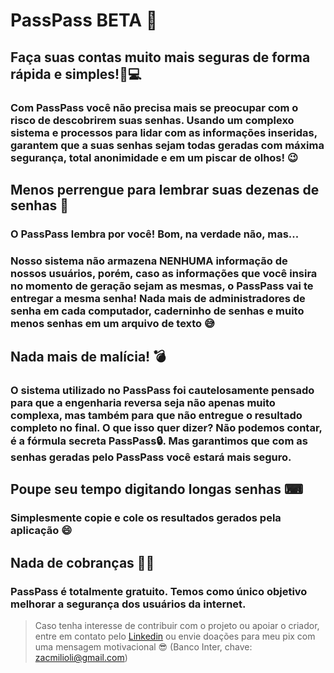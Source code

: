 # PassPass BETA 🔐

<h2>Faça suas contas muito mais seguras de forma rápida e simples!📱💻</h2>
<h3>Com PassPass você não precisa mais se preocupar com o risco de descobrirem suas senhas. Usando um complexo sistema e processos para lidar com as informações inseridas, garantem que a suas senhas sejam todas geradas com máxima segurança, total anonimidade e em um piscar de olhos! 😉</h3>

<h2>Menos perrengue para lembrar suas dezenas de senhas 🤯
</h2>
<h3>O PassPass lembra por você! Bom, na verdade não, mas...</h3>
<h3>Nosso sistema não armazena <strong>NENHUMA</strong> informação de nossos usuários, porém, caso as informações que você insira no momento de geração sejam as mesmas, o PassPass vai te entregar a mesma senha! Nada mais de administradores de senha em cada computador, caderninho de senhas e muito menos senhas em um arquivo de texto 😅</h3>

<h2>Nada mais de malícia! 💣</h2>
<h3>O sistema utilizado no PassPass foi cautelosamente pensado para que a engenharia reversa seja não apenas muito complexa, mas também para que não entregue o resultado completo no final. O que isso quer dizer? Não podemos contar, é a fórmula secreta PassPass🔒. Mas garantimos que com as senhas geradas pelo PassPass você estará mais seguro.</h3>

<h2>Poupe seu tempo digitando longas senhas ⌨</h2>
<h3>Simplesmente copie e cole os resultados gerados pela aplicação 😄</h3>

<h2>Nada de cobranças 💸💸</h2>
<h3>PassPass é totalmente gratuito. Temos como único objetivo melhorar a segurança dos usuários da internet.</h3>

>Caso tenha interesse de contribuir com o projeto ou apoiar o criador, entre em contato pelo [Linkedin](https://www.linkedin.com/in/zac-milioli/) ou envie doações para meu pix com uma mensagem motivacional 😎 (Banco Inter, chave: zacmilioli@gmail.com)